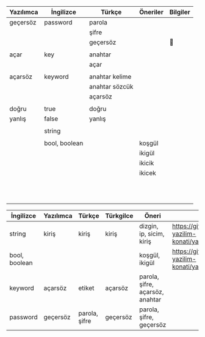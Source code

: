| Yazılımca | İngilizce     | Türkçe         | Öneriler | Bilgiler |
| --------- | ------------- | -------------- | -------- | -------- |
| geçersöz  | password      | parola         |          |          |
|           |               | şifre          |          |          |
|           |               | geçersöz       |          | 💪       |
|           |               |                |          |          |
| açar      | key           | anahtar        |          |          |
|           |               | açar           |          |          |
|           |               |                |          |          |
| açarsöz   | keyword       | anahtar kelime |          |          |
|           |               | anahtar sözcük |          |          |
|           |               | açarsöz        |          |          |
|           |               |                |          |          |
| doğru     | true          | doğru          |          |          |
| yanlış    | false         | yanlış         |          |          |
|           |               |                |          |          |
|           | string        |                |          |          |
|           |               |                |          |          |
|           | bool, boolean |                | koşgül   |          |
|           |               |                | ikigül   |          |
|           |               |                | ikicik   |          |
|           |               |                | ikicek   |          |
|           |               |                |          |          |
|           |               |                |          |          ||           |               |                |          |          |
|           |               |                |          |          |
|           |               |                |          |          |
|           |               |                |          |          |
|           |               |                |          |          |
|           |               |                |          |          ||           |               |                |          |          |
|           |               |                |          |          |
|           |               |                |          |          |
|           |               |                |          |          |
|           |               |                |          |          |




|İngilizce|Yazılımca|Türkçe|Türkgilce|Öneri|Tartışma|
|--|--|--|--|--|--|
|string|kiriş|kiriş|kiriş|dizgin, ip, sicim, kiriş| https://github.com/turkce-yazilim-konati/yazilimca/discussions/47 |
|bool, boolean||||koşgül, ikigül| https://github.com/turkce-yazilim-konati/yazilimca/discussions/43 |
|keyword|açarsöz|etiket|açarsöz|parola, şifre, açarsöz, anahtar||
|password|geçersöz|parola, şifre|geçersöz|parola, şifre, geçersöz||
